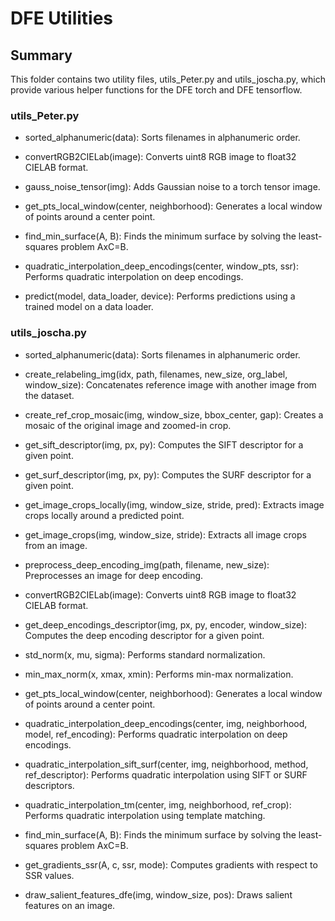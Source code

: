 # DFE Utilities

## Summary

This folder contains two utility files, utils_Peter.py and utils_joscha.py, which provide various helper functions for the DFE torch and DFE tensorflow.

### utils_Peter.py

- sorted_alphanumeric(data): Sorts filenames in alphanumeric order.

- convertRGB2CIELab(image): Converts uint8 RGB image to float32 CIELAB format.

- gauss_noise_tensor(img): Adds Gaussian noise to a torch tensor image.

- get_pts_local_window(center, neighborhood): Generates a local window of points around a center point.

- find_min_surface(A, B): Finds the minimum surface by solving the least-squares problem AxC=B.

- quadratic_interpolation_deep_encodings(center, window_pts, ssr): Performs quadratic interpolation on deep encodings.

- predict(model, data_loader, device): Performs predictions using a trained model on a data loader.

### utils_joscha.py

- sorted_alphanumeric(data): Sorts filenames in alphanumeric order.

- create_relabeling_img(idx, path, filenames, new_size, org_label, window_size): Concatenates reference image with another image from the dataset.

- create_ref_crop_mosaic(img, window_size, bbox_center, gap): Creates a mosaic of the original image and zoomed-in crop.

- get_sift_descriptor(img, px, py): Computes the SIFT descriptor for a given point.

- get_surf_descriptor(img, px, py): Computes the SURF descriptor for a given point.

- get_image_crops_locally(img, window_size, stride, pred): Extracts image crops locally around a predicted point.

- get_image_crops(img, window_size, stride): Extracts all image crops from an image.

- preprocess_deep_encoding_img(path, filename, new_size): Preprocesses an image for deep encoding.

- convertRGB2CIELab(image): Converts uint8 RGB image to float32 CIELAB format.

- get_deep_encodings_descriptor(img, px, py, encoder, window_size): Computes the deep encoding descriptor for a given point.

- std_norm(x, mu, sigma): Performs standard normalization.

- min_max_norm(x, xmax, xmin): Performs min-max normalization.

- get_pts_local_window(center, neighborhood): Generates a local window of points around a center point.

- quadratic_interpolation_deep_encodings(center, img, neighborhood, model, ref_encoding): Performs quadratic interpolation on deep encodings.

- quadratic_interpolation_sift_surf(center, img, neighborhood, method, ref_descriptor): Performs quadratic interpolation using SIFT or SURF descriptors.

- quadratic_interpolation_tm(center, img, neighborhood, ref_crop): Performs quadratic interpolation using template matching.

- find_min_surface(A, B): Finds the minimum surface by solving the least-squares problem AxC=B.

- get_gradients_ssr(A, c, ssr, mode): Computes gradients with respect to SSR values.

- draw_salient_features_dfe(img, window_size, pos): Draws salient features on an image.

